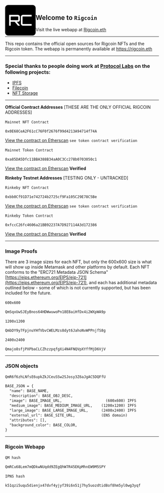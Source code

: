 
<img align="left" width="100" height="100" alt="Rigcoin Logo" src="logo.png">

## Welcome to `Rigcoin`
Visit the live webapp at [Rigcoin.eth](https://rigcoin.eth)

---

This repo contains the official open sources for Rigcoin NFTs and the Rigcoin token. The webapp is permanently available at https://rigcoin.eth

---

### Special thanks to people doing work at [Protocol Labs](https://protocol.ai/) on the following projects:
- [IPFS](https://ipfs.io/)
- [Filecoin](https://docs.filecoin.io/about-filecoin/ipfs-and-filecoin/)
- [NFT Storage](https://nft.storage/)

---

**Official Contract Addresses** [THESE ARE THE ONLY OFFICIAL RIGCOIN ADDRESSES]

`Mainnet NFT Contract`
```
0x0E68CeA2F61cC76F0f2676f99d4213A94714f74A
```
[View the contract on Etherscan](https://etherscan.io/address/0x0E68CeA2F61cC76F0f2676f99d4213A94714f74A) `see token contract verification`

`Mainnet Token Contract`
```
0xa85DA5Dfc11BBA388B34aA0C3Cc278b0703050c1
```
[View the contract on Etherscan](https://etherscan.io/address/0xa85DA5Dfc11BBA388B34aA0C3Cc278b0703050c1) **Verified**


**Rinkeby Testnet Addresses** [TESTING ONLY - UNTRACKED]

`Rinkeby NFT Contract`
```
0xbb0Cf91D71e742724b2725cf9Fa105C29E78C5Be
```
[View the contract on Etherscan](https://etherscan.io/address/0xbb0Cf91D71e742724b2725cf9Fa105C29E78C5Be) `see token contract verification`

`Rinkeby Token Contract`
```
0xfccC26fc4606a21BB92237A7D927114A3d172386
```
[View the contract on Etherscan](https://etherscan.io/address/0xfccC26fc4606a21BB92237A7D927114A3d172386) **Verified**

---

### Image Proofs
There are 3 image sizes for each NFT, but only the 600x600 size is what
will show up inside Metamask and other platforms by default. Each NFT conforms to the
"ERC721 Metadata JSON Schema" [https://eips.ethereum.org/EIPS/eip-721](https://eips.ethereum.org/EIPS/eip-721), and each has
additional metadata outlined below - some of which is not currently supported, but
has been included for the future.


`600x600`
```
QmSqxUwSJEyBnos64HDWwuwoPn18E8aiHfDx4i2WXpWA9p
```

`1200x1200`
```
QmbDY9y7FpjnuYHfVbvCWELMzs8dyt6JahoNvWPPnjfS8g
```

`2400x2400`
```
Qmajo8sfjPXPbaCLCZhzzpqfgXi4N4FNQVpXYffMjD6VjV
```

---

### JSON objects

```
QmR6f6zhLNfsE6upkZkJCeuSSw2SJosy3Z6aJgAC5DQFfU
```

```
BASE_JSON = {
  "name": BASE_NAME,
  "description": BASE_OBJ_DESC,            
  "image": BASE_IMAGE_URL,                    (600x600) IPFS
  "medium_image": BASE_MEDIUM_IMAGE_URL,    (1200x1200) IPFS
  "large_image": BASE_LARGE_IMAGE_URL,      (2400x2400) IPFS
  "external_url": BASE_SITE_URL,            (ENS domain)
  "attributes": [],
  "background_color": BASE_COLOR,
}
```

---

### Rigcoin Webapp

`QM hash`
```
QmRCu68Lem7mQDkwNUqdd9ZEgQhW7R45EKpMhnEW9M5SPY
```

`IPNS hash`
```
k51qzi5uqu5dienjx47dvf4yjyf39i6n51j7hy5uozdtid8of8hm5yl0wg3yqf
```
